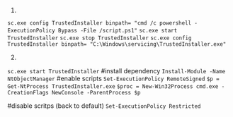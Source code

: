 1.
`sc.exe config TrustedInstaller binpath= "cmd /c powershell -ExecutionPolicy Bypass -File /script.ps1"`
`sc.exe start TrustedInstaller`
`sc.exe stop TrustedInstaller`
`sc.exe config TrustedInstaller binpath= "C:\Windows\servicing\TrustedInstaller.exe"`

2.
`sc.exe start TrustedInstaller`
#install dependency
`Install-Module -Name NtObjectManager`
#enable scripts
`Set-ExecutionPolicy RemoteSigned`
`$p = Get-NtProcess TrustedInstaller.exe`
`$proc = New-Win32Process cmd.exe -CreationFlags NewConsole -ParentProcess $p`

#disable scritps (back to default)
`Set-ExecutionPolicy Restricted`
